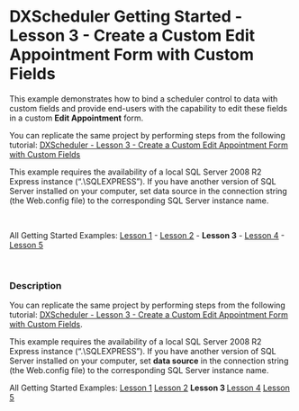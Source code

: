 # DXScheduler Getting Started - Lesson 3 - Create a Custom Edit Appointment Form with Custom Fields


<p>This example demonstrates how to bind a scheduler control to data with custom fields and provide end-users with the capability to edit these fields in a custom <strong>Edit Appointment</strong> form.</p><p>You can replicate the same project by performing steps from the following tutorial: <a href="http://documentation.devexpress.com/#Silverlight/CustomDocument5735"><u>DXScheduler - Lesson 3 - Create a Custom Edit Appointment Form with Custom Fields</u></a></p><p>This example requires the availability of a local SQL Server 2008 R2 Express instance (“.\SQLEXPRESS”). If you have another version of SQL Server installed on your computer, set data source in the connection string (the Web.config file) to the corresponding SQL Server instance name.</p><br />
<p>All Getting Started Examples: <a href="http://www.devexpress.com/Support/Center/p/E3543.aspx"><u>Lesson 1</u></a>  - <a href="http://www.devexpress.com/Support/Center/p/E3547.aspx"><u>Lesson 2</u></a> - <strong>Lesson 3</strong> - <a href="http://www.devexpress.com/Support/Center/p/E3548.aspx"><u>Lesson 4</u></a> - <a href="http://www.devexpress.dev/Support/Center/p/E3598.aspx"><u>Lesson 5</u></a></p><br />



<h3>Description</h3>

<p>You can replicate the same project by performing steps from the following tutorial: <a href="http://documentation.devexpress.com/#Silverlight/CustomDocument5735"><u>DXScheduler - Lesson 3 - Create a Custom Edit Appointment Form with Custom Fields</u></a>.</p><p>This example requires the availability of a local SQL Server 2008 R2 Express instance (“.\SQLEXPRESS”). If you have another version of SQL Server installed on your computer, set <strong>data source</strong> in the connection string (the Web.config file) to the corresponding SQL Server instance name.</p><p>All Getting Started Examples: <a href="http://www.devexpress.com/Support/Center/p/E3543.aspx"><u>Lesson 1</u></a> <a href="http://www.devexpress.com/Support/Center/p/E3547.aspx"><u>Lesson 2</u></a> <strong>Lesson 3 </strong><a href="http://www.devexpress.com/Support/Center/p/E3548.aspx"><u>Lesson 4</u></a> <a href="http://www.devexpress.dev/Support/Center/p/E3598.aspx"><u>Lesson 5</u></a></p>

<br/>


